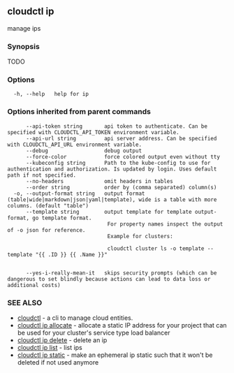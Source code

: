 ## cloudctl ip

manage ips

### Synopsis

TODO

### Options

```
  -h, --help   help for ip
```

### Options inherited from parent commands

```
      --api-token string       api token to authenticate. Can be specified with CLOUDCTL_API_TOKEN environment variable.
      --api-url string         api server address. Can be specified with CLOUDCTL_API_URL environment variable.
      --debug                  debug output
      --force-color            force colored output even without tty
      --kubeconfig string      Path to the kube-config to use for authentication and authorization. Is updated by login. Uses default path if not specified.
      --no-headers             omit headers in tables
      --order string           order by (comma separated) column(s)
  -o, --output-format string   output format (table|wide|markdown|json|yaml|template), wide is a table with more columns. (default "table")
      --template string        output template for template output-format, go template format.
                               	For property names inspect the output of -o json for reference.
                               	Example for clusters:
                               
                               	cloudctl cluster ls -o template --template "{{ .ID }} {{ .Name }}"
                               
                               	
      --yes-i-really-mean-it   skips security prompts (which can be dangerous to set blindly because actions can lead to data loss or additional costs)
```

### SEE ALSO

* [cloudctl](cloudctl.md)	 - a cli to manage cloud entities.
* [cloudctl ip allocate](cloudctl_ip_allocate.md)	 - allocate a static IP address for your project that can be used for your cluster's service type load balancer
* [cloudctl ip delete](cloudctl_ip_delete.md)	 - delete an ip
* [cloudctl ip list](cloudctl_ip_list.md)	 - list ips
* [cloudctl ip static](cloudctl_ip_static.md)	 - make an ephemeral ip static such that it won't be deleted if not used anymore


